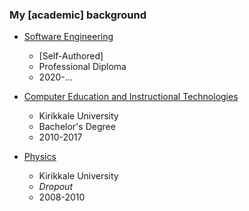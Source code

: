 ### My \[academic\] background

- [Software Engineering](/diploma)

  - \[Self-Authored\]
  - Professional Diploma
  - 2020-...

- [Computer Education and Instructional Technologies](https://bote.kku.edu.tr/)

  - Kirikkale University
  - Bachelor's Degree
  - 2010-2017

- [Physics](https://fizik.kku.edu.tr/)

  - Kirikkale University
  - _Dropout_
  - 2008-2010
